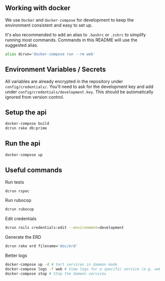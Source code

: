 ## Working with docker
We use `Docker` and `docker-compose` for development to keep the environment consistent and easy to set up.

It's also recommended to add an alias to `.bashrc` or `.zshrc` to simplify running most commands. Commands in this README will use the suggested alias.
```bash
alias dcrun='docker-compose run --rm web'
```

## Environment Variables / Secrets
All variables are already encrypted in the repository under `config/credentials/`. You'll need to ask for the development key and add under `config/credentials/development.key`. This should be automatically ignored from version control.

## Setup the api
```bash
docker-compose build
dcrun rake db:prime
```

## Run the api
```bash
docker-compose up
```

## Useful commands

Run tests
```bash
dcrun rspec
```

Run rubocop
```bash
dcrun rubocop
```

Edit credentials
```bash
dcrun rails credentials:edit --environment=development
```

Generate the ERD
```bash
dcrun rake erd filename='doc/erd'
```

Better logs
```bash
docker-compose up -d # Sart services in daemon mode
docker-compose logs -f web # View logs for a specific service (e.g. web, db, redis)
docker-compose stop # Stop the dameon services
```
